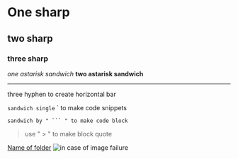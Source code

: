 # One sharp
## two sharp
### three sharp

*one astarisk sandwich*
**two astarisk sandwich**

---
three hyphen to create horizontal bar

`sandwich single` ` to make code snippets

```
sandwich by " ``` " to make code block
```

> use " > " to make block quote

[<text>](<link>)
[Name of folder](www...)
![in case of image failure](www...)
